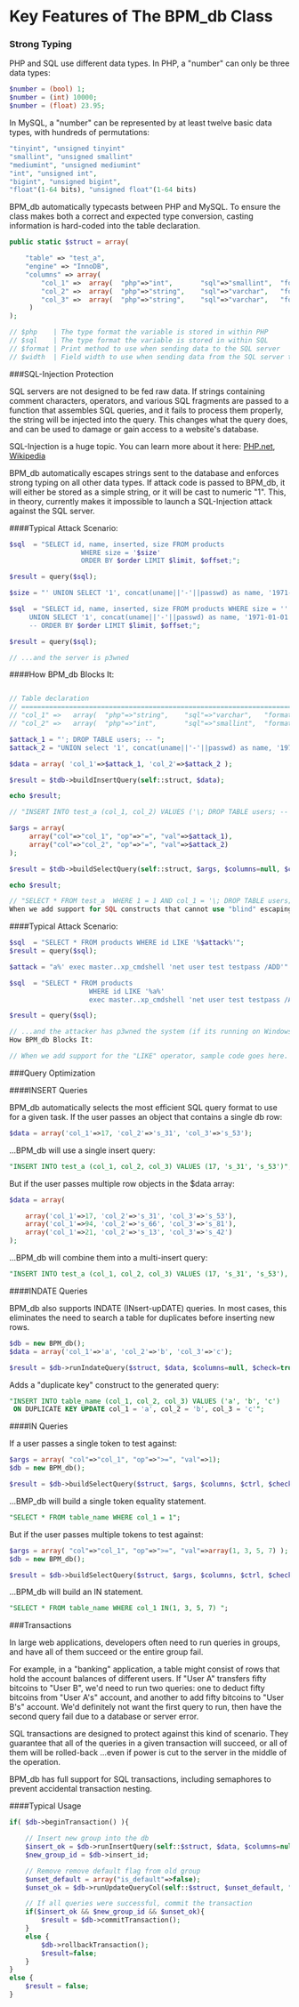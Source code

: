 # Key Features of The BPM_db Class

### Strong Typing

PHP and SQL use different data types. In PHP, a "number" can only be three data types:

```php
$number = (bool) 1;
$number = (int) 10000;
$number = (float) 23.95;
```

In MySQL, a "number" can be represented by at least twelve basic data types, with hundreds of permutations:

```php
"tinyint", "unsigned tinyint"
"smallint", "unsigned smallint"
"mediumint", "unsigned mediumint"
"int", "unsigned int",
"bigint", "unsigned bigint",
"float"(1-64 bits), "unsigned float"(1-64 bits)
```

BPM_db automatically typecasts between PHP and MySQL. To ensure the class makes both a correct and expected type conversion, casting 
information is hard-coded into the table declaration.

```php
public static $struct = array(

	"table" => "test_a",
	"engine" => "InnoDB",
	"columns" => array(
	    "col_1" =>	array(	"php"=>"int",	    "sql"=>"smallint",	"format"=>"%d", "width"=>6),   // ...
	    "col_2" =>	array(	"php"=>"string",    "sql"=>"varchar",	"format"=>"%s", "width"=>250), // ...
	    "col_3" =>	array(	"php"=>"string",    "sql"=>"varchar",	"format"=>"%s", "width"=>250)  // ...
	 )
);

// $php    | The type format the variable is stored in within PHP
// $sql    | The type format the variable is stored in within SQL
// $format | Print method to use when sending data to the SQL server
// $width  | Field width to use when sending data from the SQL server to PHP
```

###SQL-Injection Protection

SQL servers are not designed to be fed raw data. If strings containing comment characters, operators, and various SQL fragments are passed to a function that assembles SQL queries, and it fails to process them properly, the string will be injected into the query. This changes what the query does, and can be used to damage or gain access to a website's database.

SQL-Injection is a huge topic. You can learn more about it here: [PHP.net](https://php.net/manual/en/security.database.sql-injection.php), [Wikipedia](https://en.wikipedia.org/wiki/SQL_injection)

BPM_db automatically escapes strings sent to the database and enforces strong typing on all other data types. If attack code is passed to BPM_db, it will either be stored as a simple string, or it will be cast to numeric "1". This, in theory, currently makes it impossible to launch a SQL-Injection attack against the SQL server.

####Typical Attack Scenario:

```php
$sql  = "SELECT id, name, inserted, size FROM products
                  WHERE size = '$size'
                  ORDER BY $order LIMIT $limit, $offset;";

$result = query($sql);

$size = "' UNION SELECT '1', concat(uname||'-'||passwd) as name, '1971-01-01', '0' from usertable; --";

$sql  = "SELECT id, name, inserted, size FROM products WHERE size = ''
	 UNION SELECT '1', concat(uname||'-'||passwd) as name, '1971-01-01', '0' from usertable;
	 -- ORDER BY $order LIMIT $limit, $offset;";

$result = query($sql);

// ...and the server is p3wned

```

####How BPM_db Blocks It:

```php

// Table declaration
// ================================================================================
// "col_1" =>	array(	"php"=>"string",    "sql"=>"varchar",	"format"=>"%s", ...
// "col_2" =>	array(	"php"=>"int",	    "sql"=>"smallint",	"format"=>"%d", ...

$attack_1 = "'; DROP TABLE users; -- ";
$attack_2 = "UNION select '1', concat(uname||'-'||passwd) as name, '1971-01-01', '0' from usertable; # ";

$data = array( 'col_1'=>$attack_1, 'col_2'=>$attack_2 );

$result = $tdb->buildInsertQuery(self::struct, $data);

echo $result;

// "INSERT INTO test_a (col_1, col_2) VALUES ('\; DROP TABLE users; -- ', 1);"

$args = array(
	 array("col"=>"col_1", "op"=>"=", "val"=>$attack_1),
	 array("col"=>"col_2", "op"=>"=", "val"=>$attack_2)
);

$result = $tdb->buildSelectQuery(self::struct, $args, $columns=null, $ctrl=null);

echo $result;

// "SELECT * FROM test_a  WHERE 1 = 1 AND col_1 = '\; DROP TABLE users; --' AND col_2 = 1;"
When we add support for SQL constructs that cannot use "blind" escaping, such as "LIKE %string%", BPM_db will apply additional processing to strings prior to handing them off to the SQL server.

```

####Typical Attack Scenario:

```php
$sql  = "SELECT * FROM products WHERE id LIKE '%$attack%'";
$result = query($sql);

$attack = "a%' exec master..xp_cmdshell 'net user test testpass /ADD'"

$sql  = "SELECT * FROM products
                    WHERE id LIKE '%a%'
                    exec master..xp_cmdshell 'net user test testpass /ADD'--";

$result = query($sql);

// ...and the attacker has p3wned the system (if its running on Windows)
How BPM_db Blocks It:

// When we add support for the "LIKE" operator, sample code goes here.
```

###Query Optimization

####INSERT Queries

BPM_db automatically selects the most efficient SQL query format to use for a given task.
If the user passes an object that contains a single db row:

```php
$data = array('col_1'=>17, 'col_2'=>'s_31', 'col_3'=>'s_53');
```

...BPM_db will use a single insert query:

```sql
"INSERT INTO test_a (col_1, col_2, col_3) VALUES (17, 's_31', 's_53')";
```

But if the user passes multiple row objects in the $data array:

```php
$data = array(

	array('col_1'=>17, 'col_2'=>'s_31', 'col_3'=>'s_53'),
	array('col_1'=>94, 'col_2'=>'s_66', 'col_3'=>'s_81'),
	array('col_1'=>21, 'col_2'=>'s_13', 'col_3'=>'s_42')
);
```

...BPM_db will combine them into a multi-insert query:

```sql
"INSERT INTO test_a (col_1, col_2, col_3) VALUES (17, 's_31', 's_53'), (94, 's_66', 's_81'), (21, 's_13', 's_42')";
```

####INDATE Queries

BPM_db also supports INDATE (INsert-upDATE) queries. In most cases, this eliminates the need to search a table for duplicates before inserting new rows.

```php
$db = new BPM_db();
$data = array('col_1'=>'a', 'col_2'=>'b', 'col_3'=>'c');

$result = $db->runIndateQuery($struct, $data, $columns=null, $check=true);
```

Adds a "duplicate key" construct to the generated query:

```sql
"INSERT INTO table_name (col_1, col_2, col_3) VALUES ('a', 'b', 'c')
 ON DUPLICATE KEY UPDATE col_1 = 'a', col_2 = 'b', col_3 = 'c'";
```
 
####IN Queries

If a user passes a single token to test against:

```php
$args = array( "col"=>"col_1", "op"=>">=", "val"=>1);
$db = new BPM_db();

$result = $db->buildSelectQuery($struct, $args, $columns, $ctrl, $check = true);

```

...BMP_db will build a single token equality statement.

```sql
"SELECT * FROM table_name WHERE col_1 = 1";
```

But if the user passes multiple tokens to test against:

```php
$args = array( "col"=>"col_1", "op"=>">=", "val"=>array(1, 3, 5, 7) );
$db = new BPM_db();

$result = $db->buildSelectQuery($struct, $args, $columns, $ctrl, $check = true);
```

...BPM_db will build an IN statement.

```sql
"SELECT * FROM table_name WHERE col_1 IN(1, 3, 5, 7) ";
```

###Transactions

In large web applications, developers often need to run queries in groups, and have all of them succeed or the entire group fail.

For example, in a "banking" application, a table might consist of rows that hold the account balances of different users. If "User A" transfers fifty bitcoins to "User B", we'd need to run two queries: one to deduct fifty bitcoins from "User A's" account, and another to add fifty bitcoins to "User B's" account. We'd definitely not want the first query to run, then have the second query fail due to a database or server error.

SQL transactions are designed to protect against this kind of scenario. They guarantee that all of the queries in a given transaction will succeed, or all of them will be rolled-back ...even if power is cut to the server in the middle of the operation.

BPM_db has full support for SQL transactions, including semaphores to prevent accidental transaction nesting.

####Typical Usage

```php
if( $db->beginTransaction() ){

	// Insert new group into the db
	$insert_ok = $db->runInsertQuery(self::$struct, $data, $columns=null);
	$new_group_id = $db->insert_id;

	// Remove remove default flag from old group
	$unset_default = array("is_default"=>false);
	$unset_ok = $db->runUpdateQueryCol(self::$struct, $unset_default, "group_id", "=", $old_default);

	// If all queries were successful, commit the transaction
	if($insert_ok && $new_group_id && $unset_ok){
		$result = $db->commitTransaction();
	}
	else {
		$db->rollbackTransaction();
		$result=false;
	}
}
else {
	$result = false;
}
```
